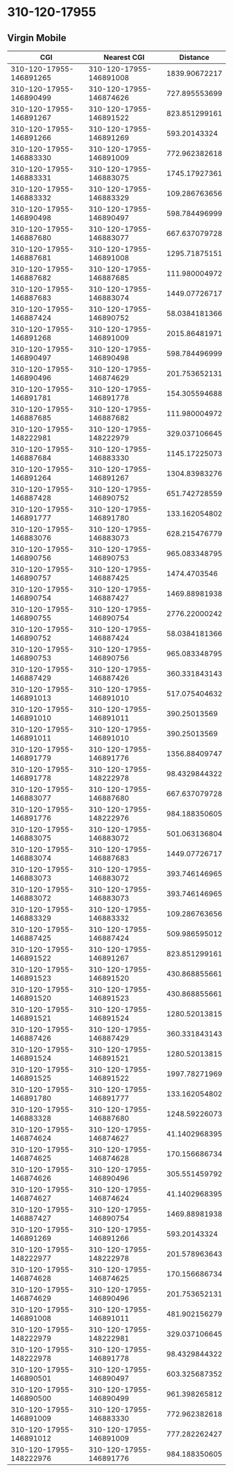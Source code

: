 # 310-120-17955
## Virgin Mobile


| CGI | Nearest CGI | Distance |
|-----|-------------|----------|
| 310-120-17955-146891265 | 310-120-17955-146891008 | 1839.90672217 |
| 310-120-17955-146890499 | 310-120-17955-146874626 | 727.895553699 |
| 310-120-17955-146891267 | 310-120-17955-146891522 | 823.851299161 |
| 310-120-17955-146891266 | 310-120-17955-146891269 | 593.20143324 |
| 310-120-17955-146883330 | 310-120-17955-146891009 | 772.962382618 |
| 310-120-17955-146883331 | 310-120-17955-146883075 | 1745.17927361 |
| 310-120-17955-146883332 | 310-120-17955-146883329 | 109.286763656 |
| 310-120-17955-146890498 | 310-120-17955-146890497 | 598.784496999 |
| 310-120-17955-146887680 | 310-120-17955-146883077 | 667.637079728 |
| 310-120-17955-146887681 | 310-120-17955-146891008 | 1295.71875151 |
| 310-120-17955-146887682 | 310-120-17955-146887685 | 111.980004972 |
| 310-120-17955-146887683 | 310-120-17955-146883074 | 1449.07726717 |
| 310-120-17955-146887424 | 310-120-17955-146890752 | 58.0384181366 |
| 310-120-17955-146891268 | 310-120-17955-146891009 | 2015.86481971 |
| 310-120-17955-146890497 | 310-120-17955-146890498 | 598.784496999 |
| 310-120-17955-146890496 | 310-120-17955-146874629 | 201.753652131 |
| 310-120-17955-146891781 | 310-120-17955-146891778 | 154.305594688 |
| 310-120-17955-146887685 | 310-120-17955-146887682 | 111.980004972 |
| 310-120-17955-148222981 | 310-120-17955-148222979 | 329.037106645 |
| 310-120-17955-146887684 | 310-120-17955-146883330 | 1145.17225073 |
| 310-120-17955-146891264 | 310-120-17955-146891267 | 1304.83983276 |
| 310-120-17955-146887428 | 310-120-17955-146890752 | 651.742728559 |
| 310-120-17955-146891777 | 310-120-17955-146891780 | 133.162054802 |
| 310-120-17955-146883076 | 310-120-17955-146883073 | 628.215476779 |
| 310-120-17955-146890756 | 310-120-17955-146890753 | 965.083348795 |
| 310-120-17955-146890757 | 310-120-17955-146887425 | 1474.4703546 |
| 310-120-17955-146890754 | 310-120-17955-146887427 | 1469.88981938 |
| 310-120-17955-146890755 | 310-120-17955-146890754 | 2776.22000242 |
| 310-120-17955-146890752 | 310-120-17955-146887424 | 58.0384181366 |
| 310-120-17955-146890753 | 310-120-17955-146890756 | 965.083348795 |
| 310-120-17955-146887429 | 310-120-17955-146887426 | 360.331843143 |
| 310-120-17955-146891013 | 310-120-17955-146891010 | 517.075404632 |
| 310-120-17955-146891010 | 310-120-17955-146891011 | 390.25013569 |
| 310-120-17955-146891011 | 310-120-17955-146891010 | 390.25013569 |
| 310-120-17955-146891779 | 310-120-17955-146891776 | 1356.88409747 |
| 310-120-17955-146891778 | 310-120-17955-148222978 | 98.4329844322 |
| 310-120-17955-146883077 | 310-120-17955-146887680 | 667.637079728 |
| 310-120-17955-146891776 | 310-120-17955-148222976 | 984.188350605 |
| 310-120-17955-146883075 | 310-120-17955-146883072 | 501.063136804 |
| 310-120-17955-146883074 | 310-120-17955-146887683 | 1449.07726717 |
| 310-120-17955-146883073 | 310-120-17955-146883072 | 393.746146965 |
| 310-120-17955-146883072 | 310-120-17955-146883073 | 393.746146965 |
| 310-120-17955-146883329 | 310-120-17955-146883332 | 109.286763656 |
| 310-120-17955-146887425 | 310-120-17955-146887424 | 509.986595012 |
| 310-120-17955-146891522 | 310-120-17955-146891267 | 823.851299161 |
| 310-120-17955-146891523 | 310-120-17955-146891520 | 430.868855661 |
| 310-120-17955-146891520 | 310-120-17955-146891523 | 430.868855661 |
| 310-120-17955-146891521 | 310-120-17955-146891524 | 1280.52013815 |
| 310-120-17955-146887426 | 310-120-17955-146887429 | 360.331843143 |
| 310-120-17955-146891524 | 310-120-17955-146891521 | 1280.52013815 |
| 310-120-17955-146891525 | 310-120-17955-146891522 | 1997.78271969 |
| 310-120-17955-146891780 | 310-120-17955-146891777 | 133.162054802 |
| 310-120-17955-146883328 | 310-120-17955-146887680 | 1248.59226073 |
| 310-120-17955-146874624 | 310-120-17955-146874627 | 41.1402968395 |
| 310-120-17955-146874625 | 310-120-17955-146874628 | 170.156686734 |
| 310-120-17955-146874626 | 310-120-17955-146890496 | 305.551459792 |
| 310-120-17955-146874627 | 310-120-17955-146874624 | 41.1402968395 |
| 310-120-17955-146887427 | 310-120-17955-146890754 | 1469.88981938 |
| 310-120-17955-146891269 | 310-120-17955-146891266 | 593.20143324 |
| 310-120-17955-148222977 | 310-120-17955-148222978 | 201.578963643 |
| 310-120-17955-146874628 | 310-120-17955-146874625 | 170.156686734 |
| 310-120-17955-146874629 | 310-120-17955-146890496 | 201.753652131 |
| 310-120-17955-146891008 | 310-120-17955-146891011 | 481.902156279 |
| 310-120-17955-148222979 | 310-120-17955-148222981 | 329.037106645 |
| 310-120-17955-148222978 | 310-120-17955-146891778 | 98.4329844322 |
| 310-120-17955-146890501 | 310-120-17955-146890497 | 603.325687352 |
| 310-120-17955-146890500 | 310-120-17955-146890499 | 961.398265812 |
| 310-120-17955-146891009 | 310-120-17955-146883330 | 772.962382618 |
| 310-120-17955-146891012 | 310-120-17955-146891009 | 777.282262427 |
| 310-120-17955-148222976 | 310-120-17955-146891776 | 984.188350605 |

